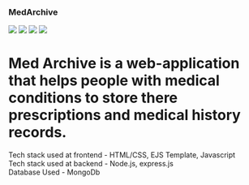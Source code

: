 ### MedArchive
<img src="https://img.shields.io/badge/HTML5-E34F26.svg?style=for-the-badge&logo=HTML5&logoColor=white"/> <img src="https://img.shields.io/badge/CSS3-1572B6.svg?style=for-the-badge&logo=CSS3&logoColor=white"/> 
<img src="https://img.shields.io/badge/Node.js-339933.svg?style=for-the-badge&logo=nodedotjs&logoColor=white"/> <img src="https://img.shields.io/badge/Express-000000.svg?style=for-the-badge&logo=Express&logoColor=white"/>
 
# Med Archive is a web-application that helps people with medical conditions to store there prescriptions and medical history records.<br/>
Tech stack used at frontend - HTML/CSS, EJS Template, Javascript<br/>
Tech stack used at backend - Node.js, express.js<br/>
Database Used - MongoDb<br/>

